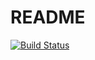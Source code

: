 # README
[![Build Status](https://travis-ci.org/dtnpnk/docs-gitbook.svg?branch=source)](https://travis-ci.org/dtnpnk/docs-gitbook)

